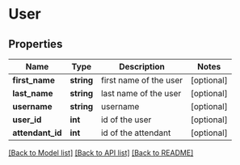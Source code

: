 # User

## Properties
Name | Type | Description | Notes
------------ | ------------- | ------------- | -------------
**first_name** | **string** | first name of the user | [optional] 
**last_name** | **string** | last name of the user | [optional] 
**username** | **string** | username | [optional] 
**user_id** | **int** | id of the user | [optional] 
**attendant_id** | **int** | id of the attendant | [optional] 

[[Back to Model list]](../README.md#documentation-for-models) [[Back to API list]](../README.md#documentation-for-api-endpoints) [[Back to README]](../README.md)


